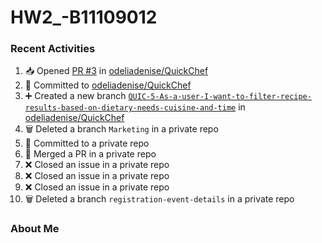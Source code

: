 # HW2_-B11109012

### Recent Activities
<!--START_SECTION:activity-->
1. 📥 Opened [PR #3](https://github.com/odeliadenise/QuickChef/pull/3) in [odeliadenise/QuickChef](https://github.com/odeliadenise/QuickChef)
2. 📝 Committed to [odeliadenise/QuickChef](https://github.com/odeliadenise/QuickChef/commit/07ca4bc68de7d7036b2d351a0f5477753b174db5)
3. ➕ Created a new branch [`QUIC-5-As-a-user-I-want-to-filter-recipe-results-based-on-dietary-needs-cuisine-and-time`](https://github.com/odeliadenise/QuickChef/tree/QUIC-5-As-a-user-I-want-to-filter-recipe-results-based-on-dietary-needs-cuisine-and-time) in [odeliadenise/QuickChef](https://github.com/odeliadenise/QuickChef)
4. 🗑️ Deleted a branch `Marketing` in a private repo
5. 📝 Committed to a private repo
6. 🔀 Merged a PR in a private repo
7. ❌ Closed an issue in a private repo
8. ❌ Closed an issue in a private repo
9. ❌ Closed an issue in a private repo
10. 🗑️ Deleted a branch `registration-event-details` in a private repo
<!--END_SECTION:activity-->

### About Me
<!--MYLINKS:START -->
<!--MYLINKS:END -->

